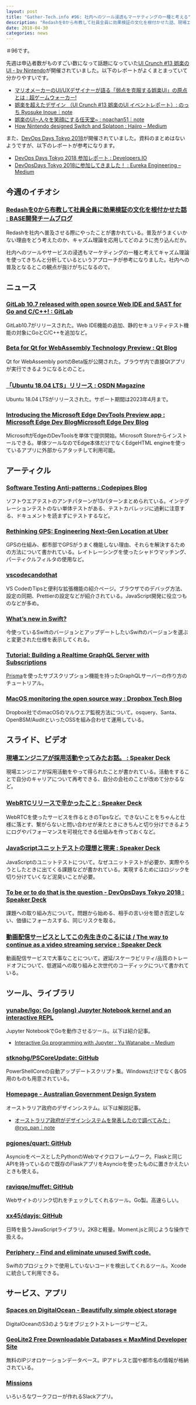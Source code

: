 ```yaml
---
layout: post
title: "Gather-Tech.info #96: 社内へのツール浸透もマーケティングの一種と考える"
description: "Redashを0から布教して社員全員に効果検証の文化を根付かせた話、現場エンジニアが採用活動やってみたお話 など"
date: 2018-04-30
categories: news
---
```


＃96です。

先週は申込者数がものすごい数になって話題になっていた[UI Crunch #13 娯楽のUI - by Nintendo](https://ui-crunch.connpass.com/event/82969/)が開催されていました。以下のレポートがよくまとまっていて分かりやすいです。

- [マリオメーカーのUI/UXデザイナーが語る「弱点を克服する娯楽UI」の原点とは : 超ゲームウォーカー!](http://gamewalker.link/column/ui-crunch-nintendo-mariomaker/)
- [娯楽を超えたデザイン （UI Crunch #13 娯楽のUI イベントレポート）: のっち Ryosuke Inoue｜note](https://note.mu/sakamichiyuki/n/ne7a1764119a9)
- [娯楽のUI~人々を笑顔にする任天堂~ : noachan51｜note](https://note.mu/noa_design51/n/n9fe7089c2848)
- [How Nintendo designed Switch and Splatoon : Haiiro – Medium](https://medium.com/haiiro-io/how-nintendo-designed-switch-and-splatoon-d1a14b9cc2de)

また、[DevOps Days Tokyo 2018](https://www.devopsdaystokyo.org/)が開催されていました。資料のまとめはないようですが、以下のレポートが参考になります。

- [DevOps Days Tokyo 2018 参加レポート : Developers.IO](https://dev.classmethod.jp/devops/devops-days-tokyo-2018/)
- [DevOpsDays Tokyo 2018に参加してきました！ : Eureka Engineering – Medium](https://medium.com/eureka-engineering/devopsdaystokyo-2018-964f78428cb2)

## 今週のイチオシ

### [Redashを0から布教して社員全員に効果検証の文化を根付かせた話 : BASE開発チームブログ](http://devblog.thebase.in/entry/2018/04/25/105920)

Redashを社内へ普及させる際にやったことが書かれている。普及がうまくいかない理由をどう考えたのか、キャズム理論を応用してどのように売り込んだか。

社内へのツールやサービスの浸透もマーケティングの一種と考えてキャズム理論を使ってきちんと分析しているというアプローチが参考になりました。社内への普及となるとこの観点が抜けがちになるので。

## ニュース

### [GitLab 10.7 released with open source Web IDE and SAST for Go and C/C++! : GitLab](https://about.gitlab.com/2018/04/22/gitlab-10-7-released/)

GitLab10.7がリリースされた。Web IDE機能の追加、静的セキュリティテスト機能の対象にGoとC/C++を追加など。

### [Beta for Qt for WebAssembly Technology Preview : Qt Blog](http://blog.qt.io/blog/2018/04/23/beta-qt-webassembly-technology-preview/)

Qt for WebAssembly portのBeta版が公開された。ブラウザ内で直接Qtアプリが実行できるようになるとのこと。

### [「Ubuntu 18.04 LTS」リリース : OSDN Magazine](https://mag.osdn.jp/18/04/27/171500)

Ubuntu 18.04 LTSがリリースされた。サポート期間は2023年4月まで。

### [Introducing the Microsoft Edge DevTools Preview app : Microsoft Edge Dev BlogMicrosoft Edge Dev Blog](https://blogs.windows.com/msedgedev/2018/04/25/introducing-the-microsoft-edge-devtools-preview-app/)

MicrosoftがEdgeのDevToolsを単体で提供開始。Microsoft Storeからインストールできる。単体ツールなのでEdge本体だけでなくEdgeHTML engineを使っているアプリに外部からアタッチして利用可能。

## アーティクル

### [Software Testing Anti-patterns : Codepipes Blog](http://blog.codepipes.com/testing/software-testing-antipatterns.html#anti-pattern-12---writing-tests-without-reading-documentation-first)

ソフトウエアテストのアンチパターンが13パターンまとめられている。インテグレーションテストのない単体テストがある、テストカバレッジに過剰に注意する、ドキュメントを読まずにテストするなど。

### [Rethinking GPS: Engineering Next-Gen Location at Uber](https://eng.uber.com/rethinking-gps/)

GPSの仕組み、都市部でGPSがうまく機能しない理由、それらを解決するための方法について書かれている。レイトレーシングを使ったシャドウマッチング、パーティクルフィルタの使用など。

### [vscodecandothat](https://vscodecandothat.com/)

VS CodeのTipsと便利な拡張機能の紹介ページ。ブラウザでのデバッグ方法、設定の同期、Prettierの設定などが紹介されている。JavaScript開発に役立つものなどが多め。

### [What’s new in Swift?](https://www.whatsnewinswift.com/)

今使っているSwiftのバージョンとアップデートしたいSwiftのバージョンを選ぶと変更された仕様を表示してくれる。

### [Tutorial: Building a Realtime GraphQL Server with Subscriptions](https://blog.graph.cool/tutorial-building-a-realtime-graphql-server-with-subscriptions-2758cfc6d427)

[Prisma](https://www.prisma.io/)を使ったサブスクリプション機能を持ったGraphQLサーバーの作り方のチュートリアル。

### [MacOS monitoring the open source way : Dropbox Tech Blog](https://blogs.dropbox.com/tech/2018/04/4696/)

Dropbox社でのmacOSのマルウエア監視方法について。osquery、Santa、OpenBSM/AuditといったOSSを組み合わせて運用している。

## スライド、ビデオ

### [現場エンジニアが採用活動やってみたお話。 : Speaker Deck](https://speakerdeck.com/oogfranz/xian-chang-enziniagacai-yong-huo-dong-yatutemitaohua)

現場エンジニアが採用活動をやって得られたことが書かれている。活動をすることで自分のキャリアについて再考できる、自分の会社のことが改めて分かるなど。

### [WebRTCリリースで辛かったこと : Speaker Deck](https://speakerdeck.com/jumbo_ken/webrtcririsudexin-katutakoto)

WebRTCを使ったサービスを作るときのTipsなど。できないことをちゃんと仕様に落とす、繋がらないと問い合わせが来たときにきちんと切り分けできるようにログやパフォーマンスを可視化できる仕組みを作っておくなど。

### [JavaScriptユニットテストの理想と現実 : Speaker Deck](https://speakerdeck.com/sota1235/javascriptyunitutotesutofalseli-xiang-toxian-shi)

JavaScriptのユニットテストについて。なぜユニットテストが必要か、実際やろうとしたときに出てくる課題などが書かれている。実現するためにはロジックを切り分けていくなど泥臭いことが必要。

### [To be or to do that is the question - DevOpsDays Tokyo 2018 : Speaker Deck](https://speakerdeck.com/changeworld/to-be-or-to-do-that-is-the-question-devopsdays-tokyo-2018)

課題への取り組み方について。問題から始める、相手の言い分を聞き否定しない、価値にフォーカスする、同じリスクを取る。

### [動画配信サービスとしてこの先生きのこるには / The way to continue as a video streaming service : Speaker Deck](https://speakerdeck.com/miyukki/the-way-to-continue-as-a-video-streaming-service)

動画配信サービスで大事なことについて。遅延/スケーラビリティ/品質のトレードオフについて、低遅延への取り組みと次世代のコーディックについて書かれている。

## ツール、ライブラリ

### [yunabe/lgo: Go (golang) Jupyter Notebook kernel and an interactive REPL](https://github.com/yunabe/lgo)

Jupyter NotebookでGoを動作させるツール。以下は紹介記事。

- [Interactive Go programming with Jupyter : Yu Watanabe – Medium](https://medium.com/@yunabe/interactive-go-programming-with-jupyter-93fbf089aff1)

### [stknohg/PSCoreUpdate: GitHub](https://github.com/stknohg/PSCoreUpdate)

PowerShellCoreの自動アップデートスクリプト集。Windowsだけでなく各OS用のものも用意されている。

### [Homepage - Australian Government Design System](https://designsystem.gov.au/)

オーストラリア政府のデザインシステム。以下は解説記事。

- [オーストラリア政府がデザインシステムを発表したので調べてみた : @ryo_pan｜note](https://note.mu/ryopan/n/nb58937c22578)

### [pgjones/quart: GitHub](https://github.com/pgjones/quart)

AsyncioをベースとしたPythonのWebマイクロフレームワーク。Flaskと同じAPIを持っているので既存のFlaskアプリをAsyncioを使ったものに置きかえたいときも使える。

### [raviqqe/muffet: GitHub](https://github.com/raviqqe/muffet)

Webサイトのリンク切れをチェックしてくれるツール。Go製。高速らしい。

### [xx45/dayjs: GitHub](https://github.com/xx45/dayjs)

日時を扱うJavaScriptライブラリ。2KBと軽量。Moment.jsと同じような操作で扱える。

### [Periphery - Find and eliminate unused Swift code.](https://peripheryapp.com/)

Swiftのプロジェクトで使用していないコードを検出してくれるツール。Xcodeに統合して利用できる。

## サービス、アプリ

### [Spaces on DigitalOcean - Beautifully simple object storage](https://www.digitalocean.com/products/spaces/)

DigitalOceanのS3のようなオブジェクトストレージサービス。

### [GeoLite2 Free Downloadable Databases « MaxMind Developer Site](https://dev.maxmind.com/geoip/geoip2/geolite2/)

無料のIPジオロケーションデータベース。IPアドレスと国や都市名の情報が格納されている。

### [Missions](https://missions.ai/)

いろいろなワークフローが作れるSlackアプリ。